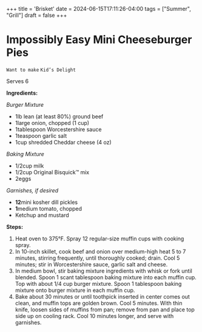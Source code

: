 +++
title = 'Brisket'
date = 2024-06-15T17:11:26-04:00
tags = ["Summer", "Grill"]
draft = false
+++
# Impossibly Easy Mini Cheeseburger Pies

`Want to make` `Kid’s Delight`

Serves 6

**Ingredients:**

_Burger Mixture_

- 1lb lean (at least 80%) ground beef
- 1large onion, chopped (1 cup)
- 1tablespoon Worcestershire sauce
- 1teaspoon garlic salt
- 1cup shredded Cheddar cheese (4 oz)

_Baking Mixture_

- 1/2cup milk
- 1/2cup Original Bisquick™ mix
- 2eggs

_Garnishes, if desired_

- **12**mini kosher dill pickles
- **1**medium tomato, chopped
- Ketchup and mustard

**Steps:**

1. Heat oven to 375°F. Spray 12 regular-size muffin cups with cooking spray. 
2. In 10-inch skillet, cook beef and onion over medium-high heat 5 to 7 minutes, stirring frequently, until thoroughly cooked; drain. Cool 5 minutes; stir in Worcestershire sauce, garlic salt and cheese.
3. In medium bowl, stir baking mixture ingredients with whisk or fork until blended. Spoon 1 scant tablespoon baking mixture into each muffin cup. Top with about 1/4 cup burger mixture. Spoon 1 tablespoon baking mixture onto burger mixture in each muffin cup.
4. Bake about 30 minutes or until toothpick inserted in center comes out clean, and muffin tops are golden brown. Cool 5 minutes. With thin knife, loosen sides of muffins from pan; remove from pan and place top side up on cooling rack. Cool 10 minutes longer, and serve with garnishes.
